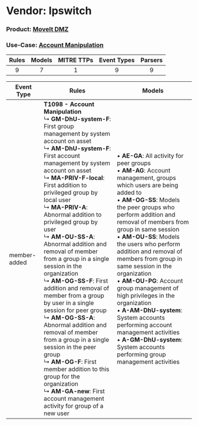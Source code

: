 Vendor: Ipswitch
================
### Product: [MoveIt DMZ](../ds_ipswitch_moveit_dmz.md)
### Use-Case: [Account Manipulation](../../../../UseCases/uc_account_manipulation.md)

| Rules | Models | MITRE TTPs | Event Types | Parsers |
|:-----:|:------:|:----------:|:-----------:|:-------:|
|   9   |   7    |     1      |      9      |    9    |

| Event Type   | Rules                                                                                                                                                                                                                                                                                                                                                                                                                                                                                                                                                                                                                                                                                                                                                                                                                                                                                       | Models                                                                                                                                                                                                                                                                                                                                                                                                                                                                                                                                                                                                                                                 |
| ------------ | ------------------------------------------------------------------------------------------------------------------------------------------------------------------------------------------------------------------------------------------------------------------------------------------------------------------------------------------------------------------------------------------------------------------------------------------------------------------------------------------------------------------------------------------------------------------------------------------------------------------------------------------------------------------------------------------------------------------------------------------------------------------------------------------------------------------------------------------------------------------------------------------- | ------------------------------------------------------------------------------------------------------------------------------------------------------------------------------------------------------------------------------------------------------------------------------------------------------------------------------------------------------------------------------------------------------------------------------------------------------------------------------------------------------------------------------------------------------------------------------------------------------------------------------------------------------ |
| member-added | <b>T1098 - Account Manipulation</b><br> ↳ <b>GM-DhU-system-F</b>: First group management by system account on asset<br> ↳ <b>AM-DhU-system-F</b>: First account management by system account on asset<br> ↳ <b>MA-PRIV-F-local</b>: First addition to privileged group by local user<br> ↳ <b>MA-PRIV-A</b>: Abnormal addition to privileged group by user<br> ↳ <b>AM-OU-SS-A</b>: Abnormal addition and removal of member from a group in a single session in the organization<br> ↳ <b>AM-OG-SS-F</b>: First addition and removal of member from a group by user in a single session for peer group<br> ↳ <b>AM-OG-SS-A</b>: Abnormal addition and removal of member from a group in a single session in the peer group<br> ↳ <b>AM-OG-F</b>: First member addition to this group for the organization<br> ↳ <b>AM-GA-new</b>: First account management activity for group of a new user |  • <b>AE-GA</b>: All activity for peer groups<br> • <b>AM-AG</b>: Account management, groups which users are being added to<br> • <b>AM-OG-SS</b>: Models the peer groups who perform addition and removal of members from group in same session<br> • <b>AM-OU-SS</b>: Models the users who perform addition and removal of members from group in same session in the organization<br> • <b>AM-OU-PG</b>: Account group management of high privileges in the organization<br> • <b>A-AM-DhU-system</b>: System accounts performing account management activities<br> • <b>A-GM-DhU-system</b>: System accounts performing group management activities |